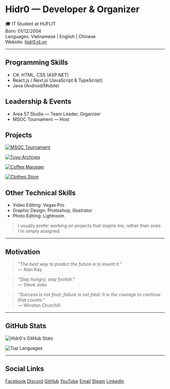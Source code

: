 # Hidr0 — Developer & Organizer

🎓 IT Student at HUFLIT  
Born: 01/12/2004  
Languages: Vietnamese | English | Chinese  
Website: [hidr0.id.vn](https://hidr0.id.vn)

---

## Programming Skills

- C#, HTML, CSS (ASP.NET)
- React.js / Next.js (JavaScript & TypeScript)
- Java (Android/Mobile)

## Leadership & Events

- Area 57 Studio — Team Leader, Organizer  
- MSOC Tournament — Host

## Projects

[![MSOC Tournament](https://github-readme-stats.vercel.app/api/pin/?username=hidr0c&repo=msoc-tournament&theme=radical&border_color=00ffc3)](https://github.com/hidr0c/msoc-tournament)

[![Tuyu Archives](https://github-readme-stats.vercel.app/api/pin/?username=hidr0c&repo=tuyu-archives&theme=radical&border_color=00ffc3)](https://github.com/hidr0c/tuyu-archives)

[![Coffee Manager](https://github-readme-stats.vercel.app/api/pin/?username=hidr0c&repo=coffee-manager&theme=radical&border_color=00ffc3)](https://github.com/hidr0c/coffee-manager)

[![Clothes Store](https://github-readme-stats.vercel.app/api/pin/?username=hidr0c&repo=clothes-store&theme=radical&border_color=00ffc3)](https://github.com/hidr0c/clothes-store)


## Other Technical Skills

- Video Editing: Vegas Pro  
- Graphic Design: Photoshop, Illustrator  
- Photo Editing: Lightroom

> I usually prefer working on projects that inspire me, rather than ones I'm simply assigned.

---

## Motivation

> *“The best way to predict the future is to invent it.”*  
> — Alan Kay

> *“Stay hungry, stay foolish.”*  
> — Steve Jobs

> *“Success is not final, failure is not fatal: It is the courage to continue that counts.”*  
> — Winston Churchill

---

## GitHub Stats

![Hidr0's GitHub Stats](https://github-readme-stats.vercel.app/api?username=hidr0c&show_icons=true&theme=radical&border_color=00ffc3)

![Top Languages](https://github-readme-stats.vercel.app/api/top-langs/?username=hidr0c&theme=radical&border_color=00ffc3)

---

## Social Links

[Facebook](https://www.facebook.com/h1dr0c/) 
[Discord](https://discord.com/users/317587311279734784) 
[GitHub](https://github.com/hidr0c) 
[YouTube](https://www.youtube.com/@hidr0712) 
[Email](mailto:phanxuanthai2004@gmail.com) 
[Steam](https://steamcommunity.com/profiles/76561199002594153/) 
[LinkedIn](https://www.linkedin.com/in/xu%C3%A2n-th%C3%A1i-phan-bab693352/)
